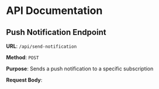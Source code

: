 # API Documentation

## Push Notification Endpoint

**URL**: `/api/send-notification`

**Method**: `POST`

**Purpose**: Sends a push notification to a specific subscription

**Request Body**: